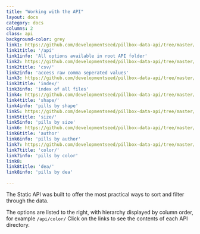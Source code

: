 ```yaml
---
title: "Working with the API"
layout: docs
category: docs
columns: 2
class: api
background-color: grey
link1: https://github.com/developmentseed/pillbox-data-api/tree/master/api
link1title: '/api'
link1info: 'All options available in root API folder'
link2: https://github.com/developmentseed/pillbox-data-api/tree/master/api
link2title: 'csv/'
link2info: 'access raw comma seperated values'
link3: https://github.com/developmentseed/pillbox-data-api/tree/master/api
link3title: 'index/'
link3info: 'index of all files'
link4: https://github.com/developmentseed/pillbox-data-api/tree/master/api
link4title: 'shape/'
link4info: 'pills by shape'
link5: https://github.com/developmentseed/pillbox-data-api/tree/master/api
link5title: 'size/'
link5info: 'pills by size'
link6: https://github.com/developmentseed/pillbox-data-api/tree/master/api
link6title: 'author'
link6info: 'pills by author'
link7: https://github.com/developmentseed/pillbox-data-api/tree/master/api
link7title: 'color/'
link7info: 'pills by color'
link8:
link8title: 'dea/'
link8info: 'pills by dea'

---
```


The Static API was built to offer the most practical ways to sort and filter through the data. 

The options are listed to the right, with hierarchy displayed by column order, for example `/api/color/` Click on the links to see the contents of each API directory. 